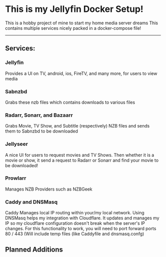 ﻿# This is my Jellyfin Docker Setup!
This is a hobby project of mine to start my home media server dreams
This contains multiple services nicely packed in a docker-compose file!

---

## Services:

### Jellyfin
Provides a UI on TV, android, ios, FireTV, and many more, for users to view media

### Sabnzbd
Grabs these nzb files which contains downloads to various files

### Radarr, Sonarr, and Bazaarr
Grabs Movie, TV Show, and Subtitle (respectively) NZB files and sends them to Sabnzbd to be downloaded

### Jellyseer
A nice UI  for users to request movies and TV Shows. Then whether it is a movie or show, it send a request to Radarr or Sonarr and find your movie to be downloaded!

### Prowlarr

Manages NZB Providers such as NZBGeek

### Caddy and DNSMasq
Caddy Manages local IP routing within your/my local network. 
Using DNSMasq helps my integration with Cloudflare. It updates and manages my IP so my cloudflare configuration doesn't break when the server's IP changes.
For this functionality to work, you will need to port forward ports 80 / 443 (Will include temp files (like Caddyfile and dnsmasq.confg)




## Planned Additions
